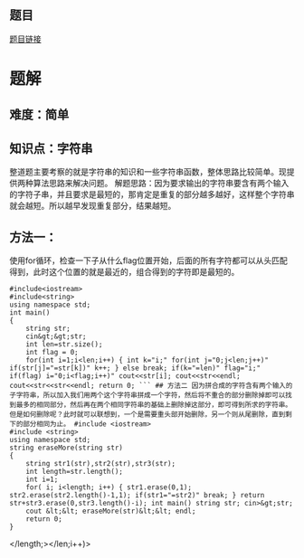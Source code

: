 ## 题目
[题目链接](https://www.nowcoder.com/practice/abf0f0d6b4c44676b44e66060286c45a?tpId=182&tqId=163402&sourceUrl=/exam/oj&channenl=wgithub&fromPut=wgithub)

# 题解

## 难度：简单

## 知识点：字符串
整道题主要考察的就是字符串的知识和一些字符串函数，整体思路比较简单。现提供两种算法思路来解决问题。
解题思路：因为要求输出的字符串要含有两个输入的字符子串，并且要求是最短的，那肯定是重复的部分越多越好，这样整个字符串就会越短。所以越早发现重复部分，结果越短。

## 方法一：
使用for循环，检查一下子从什么flag位置开始，后面的所有字符都可以从头匹配得到，此时这个位置的就是最近的，组合得到的字符即是最短的。

```
#include<iostream>
#include<string>
using namespace std;
int main()
{
    string str;
    cin&gt;&gt;str;
    int len=str.size();
    int flag = 0;
    for(int i=1;i<len;i++) { int k="i;" for(int j="0;j<len;j++)" if(str[j]="=str[k])" k++; } else break; if(k="=len)" flag="i;" if(flag) i="0;i<flag;i++)" cout<<str[i]; cout<<str<<endl; cout<<str<<str<<endl; return 0; ``` ## 方法二 因为拼合成的字符含有两个输入的子字符串，所以加入我们用两个这个字符串拼成一个字符，然后将不重合的部分删除掉即可以找到最多的相同部分，然后再在两个相同字符串的基础上删除掉这部分，即可得到所求的字符串。但是如何删除呢？此时就可以联想到，一个是需要重头部开始删除，另一个则从尾删除，直到剩下的部分相同为止。 #include <iostream>
#include <string>
using namespace std;
string eraseMore(string str)
{
    string str1(str),str2(str),str3(str);
    int length=str.length();
    int i=1;
    for( i; i<length; i++) { str1.erase(0,1); str2.erase(str2.length()-1,1); if(str1="=str2)" break; } return str+str3.erase(0,str3.length()-i); int main() string str; cin>&gt;str;
    cout &lt;&lt; eraseMore(str)&lt;&lt; endl;
    return 0;
}
```



</length;></string></len;i++)></string></iostream>